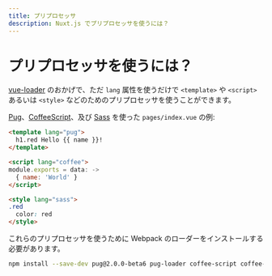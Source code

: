 ```yaml
---
title: プリプロセッサ
description: Nuxt.js でプリプロセッサを使うには？
---
```


<!-- title: Pre-processors -->
<!-- description: How to use pre-processors with Nuxt.js? -->

<!-- # How to use pre-processors? -->

# プリプロセッサを使うには？

<!-- Thanks to [vue-loader](http://vue-loader.vuejs.org/en/configurations/pre-processors.html), you can use any kind of pre-processors for your `<template>`, `<script>` or `<style>`: simply use the `lang` attribute. -->

[vue-loader](http://vue-loader.vuejs.org/en/configurations/pre-processors.html) のおかげで、ただ `lang` 属性を使うだけで `<template>` や `<script>` あるいは `<style>` などのためのプリプロセッサを使うことができます。

<!-- Example of our `pages/index.vue` using [Pug](https://github.com/pugjs/pug), [CoffeeScript](http://coffeescript.org) and [Sass](http://sass-lang.com/): -->

[Pug](https://github.com/pugjs/pug)、[CoffeeScript](http://coffeescript.org)、及び [Sass](http://sass-lang.com/) を使った `pages/index.vue` の例:

```html
<template lang="pug">
  h1.red Hello {{ name }}!
</template>

<script lang="coffee">
module.exports = data: ->
  { name: 'World' }
</script>

<style lang="sass">
.red
  color: red
</style>
```

<!-- To be able to use these pre-processors, we need to install their webpack loaders: -->

これらのプリプロセッサを使うために Webpack のローダーをインストールする必要があります。

```bash
npm install --save-dev pug@2.0.0-beta6 pug-loader coffee-script coffee-loader node-sass sass-loader
```

